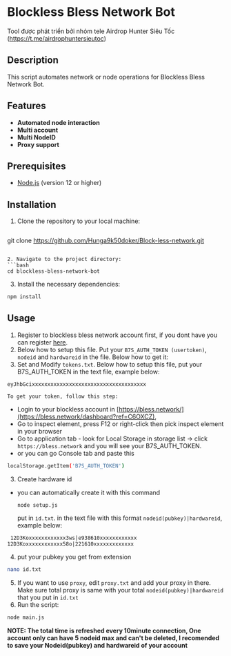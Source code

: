 # Blockless Bless Network Bot
Tool được phát triển bởi nhóm tele Airdrop Hunter Siêu Tốc (<https://t.me/airdrophuntersieutoc>)

## Description

This script automates network or node operations for Blockless Bless Network Bot.

## Features

- **Automated node interaction**
- **Multi account**
- **Multi NodeID**
- **Proxy support**

## Prerequisites

- [Node.js](https://nodejs.org/) (version 12 or higher)

## Installation

1. Clone the repository to your local machine:

   ```bash
 git clone https://github.com/Hunga9k50doker/Block-less-network.git
   ```

2. Navigate to the project directory:
 ```bash
 cd blockless-bless-network-bot
 ```

3. Install the necessary dependencies:
 ```bash
 npm install
 ```

## Usage

1. Register to blockless bless network account first, if you dont have you can register [here](https://bless.network/dashboard?ref=C6OXCZ).
2. Below how to setup this file. Put your `B7S_AUTH_TOKEN (usertoken)`, `nodeid` and `hardwareid` in the file. Below how to get it:
2. Set and Modify `tokens.txt`. Below how to setup this file, put your B7S_AUTH_TOKEN in the text file, example below:
 ```
 eyJhbGcixxxxxxxxxxxxxxxxxxxxxxxxxxxxxxxxxxxxx
 ```
	To get your token, follow this step:

- Login to your blockless account in [https://bless.network/](https://bless.network/dashboard?ref=C6OXCZ),
 - Go to inspect element, press F12 or right-click then pick inspect element in your browser
 - Go to application tab - look for Local Storage in storage list -> click `https://bless.network` and you will see your B7S_AUTH_TOKEN.
 - or you can go Console tab and paste this
 ```bash
 localStorage.getItem('B7S_AUTH_TOKEN')
 ```

3. Create hardware id

- you can automatically create it with this command

    ```
    node setup.js
    ```

	put in `id.txt`. in the text file with this format `nodeid(pubkey)|hardwareid`, example below:
 ```
  12D3Koxxxxxxxxxxxx3ws|e938610xxxxxxxxxxxx
 12D3Koxxxxxxxxxxxx58o|221610xxxxxxxxxxxxx
  ```

4. put your pubkey you get from extension
 ```bash
 nano id.txt
 ```

5. If you want to use `proxy`, edit `proxy.txt` and add your proxy in there. Make sure total proxy is same with your total `nodeid(pubkey)|hardwareid` that you put in `id.txt`
6. Run the script:
 ```bash
 node main.js
 ```

**NOTE: The total time is refreshed every 10minute connection, One account only can have 5 nodeid max and can't be deleted, I recomended to save your Nodeid(pubkey) and hardwareid of your account**
